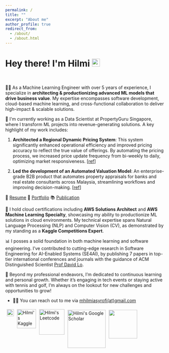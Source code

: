 ```yaml
---
permalink: /
title: ""
excerpt: "About me"
author_profile: true
redirect_from:
  - /about/
  - /about.html
---
```

Hey there! I'm Hilmi <img src='https://media.giphy.com/media/hvRJCLFzcasrR4ia7z/giphy.gif' width='25px'>
======
<br>

🧑‍💻 As a Machine Learning Engineer with over 5 years of experience, I specialize in **architecting & productionizing advanced ML models that drive business value**. My expertise encompasses software development, cloud-based machine learning, and cross-functional collaboration to deliver high-impact & scalable solutions.

💼 I'm currently working as a Data Scientist at PropertyGuru Singapore, where I transform ML projects into revenue-generating solutions. A key highlight of my work includes:

1) **Architected a Regional Dynamic Pricing System**: This system significantly enhanced operational efficiency and improved pricing accuracy to reflect the true value of offerings. By automating the pricing process, we increased price update frequency from bi-weekly to daily, optimizing market responsiveness. [[ref](https://www.linkedin.com/posts/mhilmiasyrofi_createwhatsnext-wearegurus-activity-7246466001024794624-JoZF/)]

2) **Led the development of an Automated Valuation Model**: An enterprise-grade B2B product that automates property appraisals for banks and real estate consultants across Malaysia, streamlining workflows and improving decision-making. [[ref](https://www.linkedin.com/posts/propertyguru-for-business_knightfrank-knightfrankmalaysia-partnersinproperty-activity-7051361835786129408-xYZc/)]

📝 [Resume](https://mhilmiasyrofi.github.io/files/Resume.pdf)  🌱 [Portfolio](https://mhilmiasyrofi.github.io/portfolio/)  📚 [Publication](https://scholar.google.com/citations?hl=en&gmla=AHoSzlVjlJfs9P5F7daxNp8ox9wq_Q8KX_J9v7JKRxiSyoHyzck5IJ-ymOODTLiaDxOzn2jiYqA6uSFGDfCuk63g7swb&user=6F-76moAAAAJ)

🏅 I hold cloud certifications including **AWS Solutions Architect** and **AWS Machine Learning Specialty**, showcasing my ability to productionize ML solutions in cloud environments. My technical expertise spans Natural Language Processing (NLP) and Computer Vision (CV), as demonstrated by my standing as a **Kaggle Competitions Expert**.

📊 I posses a solid foundation in both machine learning and software engineering. I’ve contributed to cutting-edge research in Software Engineering for AI-Enabled Systems (SE4AI), by publishing 7 papers in top-tier international conferences and journals with the guidance of ACM Distinguished Scientist [Prof David Lo](https://scholar.google.com/citations?user=Ra4bt-oAAAAJ&hl=en).

🌟 Beyond my professional endeavors, I’m dedicated to continuous learning and personal growth. Whether it’s engaging in tech events or staying active with tennis and golf, I’m always on the lookout for new challenges and opportunities to grow!

- :man_technologist: You can reach out to me via [mhilmiasyrofi(at)gmail.com](mailto:mhilmiasyrofi@gmail.com)

<a href="https://www.linkedin.com/in/mhilmiasyrofi/">
  <img align="left" alt="Hilmi's LinkedIn" width="22px" style="margin: 5px;" src="https://raw.githubusercontent.com/gauravghongde/social-icons/master/SVG/Color/LinkedIN.svg" />
</a>

<a href="https://www.kaggle.com/mhilmiasyrofi">
  <img align="left" alt="Hilmi's Kaggle" width="60px" style="margin: 5px;" src="https://upload.wikimedia.org/wikipedia/commons/7/7c/Kaggle_logo.png" />
</a>
<a href="https://leetcode.com/mhilmiasyrofi/">
  <img align="left" alt="Hilmi's Leetcode" width="80px" style="margin: 5px;" src="https://upload.wikimedia.org/wikipedia/commons/0/0a/LeetCode_Logo_black_with_text.svg" />
</a>
<a href="https://scholar.google.com/citations?hl=en&gmla=AHoSzlVjlJfs9P5F7daxNp8ox9wq_Q8KX_J9v7JKRxiSyoHyzck5IJ-ymOODTLiaDxOzn2jiYqA6uSFGDfCuk63g7swb&user=6F-76moAAAAJ">
  <img align="left" alt="Hilmi's Google Scholar" width="120px" style="margin: 5px; margin-top: 7px;" src="https://upload.wikimedia.org/wikipedia/commons/2/28/Google_Scholar_logo.png" />
</a>
<a>
  <img align="left" width="90px" style="margin: 5px; margin-top: 7px;" src="https://visitor-badge.glitch.me/badge?page_id=mhilmiasyrofi.mhilmiasyrofi" />
</a>